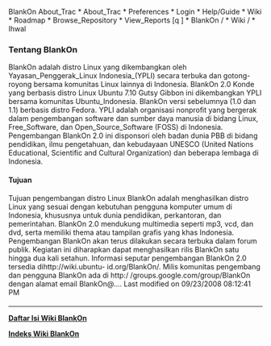    BlankOn
 About_Trac
    * About_Trac
    * Preferences
    * Login
    * Help/Guide
    * Wiki
    * Roadmap
    * Browse_Repository
    * View_Reports
[q                 ]
    * BlankOn  /
    * Wiki  /
    * Ihwal
### Tentang BlankOn
BlankOn adalah ​distro ​Linux yang dikembangkan oleh ​Yayasan_Penggerak_Linux
Indonesia_(YPLI) secara terbuka dan gotong-royong bersama komunitas Linux
lainnya di Indonesia. BlankOn 2.0 Konde yang berbasis distro Linux ​Ubuntu 7.10
Gutsy Gibbon ini dikembangkan YPLI bersama komunitas ​Ubuntu_Indonesia. BlankOn
versi sebelumnya (1.0 dan 1.1) berbasis distro ​Fedora.
YPLI adalah organisasi nonprofit yang bergerak dalam pengembangan software dan
sumber daya manusia di bidang Linux, ​Free_Software, dan ​Open_Source_Software
(FOSS) di Indonesia. Pengembangan BlankOn 2.0 ini disponsori oleh badan dunia
PBB di bidang pendidikan, ilmu pengetahuan, dan kebudayaan ​UNESCO (United
Nations Educational, Scientific and Cultural Organization) dan beberapa lembaga
di Indonesia.
#### Tujuan
Tujuan pengembangan distro Linux BlankOn adalah menghasilkan distro Linux yang
sesuai dengan kebutuhan pengguna komputer umum di Indonesia, khususnya untuk
dunia pendidikan, perkantoran, dan pemerintahan. BlankOn 2.0 mendukung
multimedia seperti mp3, vcd, dan dvd, serta memiliki thema atau tampilan grafis
yang khas Indonesia. Pengembangan BlankOn akan terus dilakukan secara terbuka
dalam forum publik. Kegiatan ini diharapkan dapat menghasilkan rilis BlankOn
satu hingga dua kali setahun.
Informasi seputar pengembangan BlankOn 2.0 tersedia di ​http://wiki.ubuntu-
id.org/BlankOn/. Milis komunitas pengembang dan pengguna BlankOn ada di ​http:/
/groups.google.com/group/BlankOn dengan alamat email BlankOn@….
Last modified on 09/23/2008 08:12:41 PM
#### 
    
 
 
 
 
 
---
[**Daftar Isi Wiki BlankOn**](/DaftarIsi/README.md)
 
[**Indeks Wiki BlankOn**](/Indeks.md)

